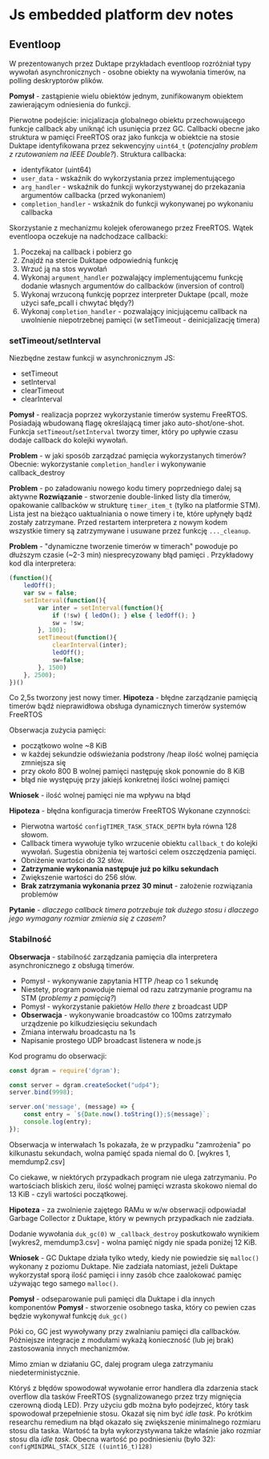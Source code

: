 # Js embedded platform dev notes
## Eventloop
W prezentowanych przez Duktape przykładach eventloop rozróżniał typy wywołań asynchronicznych - osobne obiekty na wywołania timerów, na polling deskryptorów plików.

**Pomysł** - zastąpienie wielu obiektów jednym, zunifikowanym obiektem zawierającym odniesienia do funkcji.

Pierwotne podejście: inicjalizacja globalnego obiektu przechowującego funkcje callback aby uniknąć ich usunięcia przez GC. Callbacki obecne jako struktura w pamięci FreeRTOS oraz jako funkcja w obiektcie na stosie Duktape identyfikowana przez sekwencyjny `uint64_t` (*potencjalny problem z rzutowaniem na IEEE Double?*). Struktura callbacka:

 - identyfikator (uint64)
 - `user_data` - wskaźnik do wykorzystania przez implementującego
 - `arg_handler` - wskaźnik do funkcji wykorzystywanej do przekazania argumentów callbacka (przed wykonaniem)
 - `completion_handler` - wskaźnik do funkcji wykonywanej po wykonaniu callbacka

Skorzystanie z mechanizmu kolejek oferowanego przez FreeRTOS. Wątek eventloopa oczekuje na nadchodzace callbacki:

 1. Poczekaj na callback i pobierz go
 2. Znajdź na stercie Duktape odpowiednią funkcję
 3. Wrzuć ją na stos wywołań
 4. Wykonaj `argument_handler` pozwalający implementującemu funkcję dodanie własnych argumentów do callbacków (inversion of control)
 5. Wykonaj wrzuconą funkcję poprzez interpreter Duktape (pcall, może użyci safe_pcall i chwytać błędy?)
 6. Wykonaj `completion_handler` - pozwalający inicjującemu callback na uwolnienie niepotrzebnej pamięci (w setTimeout - deinicjalizację timera)

### setTimeout/setInterval
Niezbędne zestaw funkcji w asynchronicznym JS:
* setTimeout
* setInterval
* clearTimeout
* clearInterval

**Pomysł** - realizacja poprzez wykorzystanie timerów systemu FreeRTOS. Posiadają wbudowaną flagę określającą timer jako auto-shot/one-shot. Funkcja `setTimeout`/`setInterval` tworzy timer, który po upływie czasu dodaje callback do kolejki wywołań.

**Problem** - w jaki sposób zarządzać pamięcia wykorzystanych timerów? Obecnie: wykorzystanie `completion_handler` i wykonywanie callback_destroy

**Problem** - po załadowaniu nowego kodu timery poprzedniego dalej są aktywne
**Rozwiązanie** - stworzenie double-linked listy dla timerów, opakowanie callbacków w strukturę `timer_item_t` (tylko na platformie STM). Lista jest na bieżąco uaktualniania o nowe timery i te, które upłynęły bądź zostały zatrzymane. Przed restartem interpretera z nowym kodem wszystkie timery są zatrzymywane i usuwane przez funkcję `..._cleanup`.

**Problem** - "dynamiczne tworzenie timerów w timerach" powoduje po dłuższym czasie (~2-3 min) niesprecyzowany błąd pamięci . Przykładowy kod dla interpretera:
```javascript
(function(){
    ledOff();
    var sw = false;
    setInterval(function(){
        var inter = setInterval(function(){
            if (!sw) { ledOn(); } else { ledOff(); }
            sw = !sw;
        }, 100);
        setTimeout(function(){
            clearInterval(inter);
            ledOff();
            sw=false;
        }, 1500)
    }, 2500);
})()
``` 
Co 2,5s tworzony jest nowy timer.
**Hipoteza** - błędne zarządzanie pamięcią timerów bądź nieprawidłowa obsługa dynamicznych timerów systemów FreeRTOS

Obserwacja zużycia pamięci:
 * początkowo wolne ~8 KiB
 * w każdej sekundzie odświeżania podstrony /heap ilość wolnej pamięcia zmniejsza się
 * przy około 800 B wolnej pamięci następuję skok ponownie do 8 KiB
 * błąd nie występuję przy jakiejś konkretnej ilości wolnej pamięci

**Wniosek** - ilość wolnej pamięci nie ma wpływu na błąd

**Hipoteza** - błędna konfiguracja timerów FreeRTOS
Wykonane czynności:
 * Pierwotna wartość `configTIMER_TASK_STACK_DEPTH` była równa 128 słowom.
 * Callback timera wywołuje tylko wrzucenie obiektu `callback_t` do kolejki wywołań. Sugestia obniżenia tej wartości celem oszczędzenia pamięci.
 * Obniżenie wartości do 32 słów.
 * **Zatrzymanie wykonania następuje już po kilku sekundach**
 * Zwiększenie wartości do 256 słów.
 * **Brak zatrzymania wykonania przez 30 minut** - założenie rozwiązania problemów

**Pytanie** - *dlaczego callback timera potrzebuje tak dużego stosu i dlaczego jego wymagany rozmiar zmienia się z czasem?*

### Stabilność
**Obserwacja** - stabilność zarządzania pamięcia dla interpretera asynchronicznego z obsługą timerów.
 * Pomysł - wykonywanie zapytania HTTP /heap co 1 sekundę
 * Niestety, program powoduje niemal od razu zatrzymanie programu na STM (*problemy z pamięcią?*)
 * Pomysł - wykorzystanie pakietów *Hello there* z broadcast UDP
 * **Obserwacja** - wykonywanie broadcastów co 100ms zatrzymało urządzenie po kilkudziesięciu sekundach
 * Zmiana interwału broadcastu na 1s 
* Napisanie prostego UDP broadcast listenera w node.js

Kod programu do obserwacji:
```javascript
const dgram = require('dgram');

const server = dgram.createSocket("udp4");
server.bind(9998);

server.on('message', (message) => {
    const entry = `${Date.now().toString()};${message}`;
    console.log(entry);
});
``` 
Obserwacja w interwałach 1s pokazała, że w przypadku "zamrożenia" po kilkunastu sekundach, wolna pamięć spada niemal do 0. [wykres 1, memdump2.csv]

Co ciekawe, w niektórych przypadkach program nie ulega zatrzymaniu. Po wartościach bliskich zeru, ilość wolnej pamięci wzrasta skokowo niemal do 13 KiB - czyli wartości początkowej.

**Hipoteza** - za zwolnienie zajętego RAMu w w/w obserwacji odpowiadał Garbage Collector z Duktape, który w pewnych przypadkach nie zadziała.

Dodanie wywołania `duk_gc(0)` w `_callback_destroy` poskutkowało wynikiem [wykres2, memdump3.csv] - wolna pamięć nigdy nie spada poniżej 12 KiB.

**Wniosek** - GC Duktape działa tylko wtedy, kiedy nie powiedzie się `malloc()` wykonany z poziomu Duktape. Nie zadziała natomiast, jeżeli Duktape wykorzystał sporą ilość pamięci i inny zasób chce zaalokować pamięc używając tego samego `malloc()`.

**Pomysł** -  odseparowanie puli pamięci dla Duktape i dla innych komponentów
**Pomysł** - stworzenie osobnego taska, który co pewien czas będzie wykonywał funkcję `duk_gc()`

Póki co, GC jest wywoływany przy zwalnianiu pamięci dla callbacków. Późniejsze integracje z modułami wykażą konieczność (lub jej brak) zastosowania innych mechanizmów.

Mimo zmian w działaniu GC, dalej program ulega zatrzymaniu niedeterministycznie.

Któryś z błędów spowodował wywołanie error handlera dla zdarzenia stack overflow dla tasków FreeRTOS (sygnalizowanego przez trzy mignięcia czerowną diodą LED). Przy użyciu gdb można było podejrzeć, który task spowodował przepełnienie stosu. Okazał się nim być *idle task*. Po krótkim researchu remedium na błąd okazało się zwiększenie minimalnego rozmiaru stosu dla taska. Wartość ta była wykorzystywana także właśnie jako rozmiar stosu dla *idle task*.
Obecna wartość po podniesieniu (było 32): `configMINIMAL_STACK_SIZE ((uint16_t)128)`
<!--stackedit_data:
eyJoaXN0b3J5IjpbMTA5OTUyODQ1OF19
-->